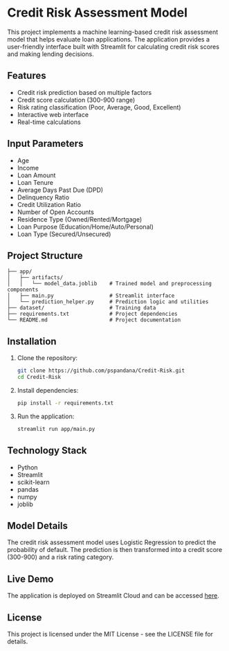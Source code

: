 # Credit Risk Assessment Model

This project implements a machine learning-based credit risk assessment model that helps evaluate loan applications. The application provides a user-friendly interface built with Streamlit for calculating credit risk scores and making lending decisions.

## Features

- Credit risk prediction based on multiple factors
- Credit score calculation (300-900 range)
- Risk rating classification (Poor, Average, Good, Excellent)
- Interactive web interface
- Real-time calculations

## Input Parameters

- Age
- Income
- Loan Amount
- Loan Tenure
- Average Days Past Due (DPD)
- Delinquency Ratio
- Credit Utilization Ratio
- Number of Open Accounts
- Residence Type (Owned/Rented/Mortgage)
- Loan Purpose (Education/Home/Auto/Personal)
- Loan Type (Secured/Unsecured)

## Project Structure

```
├── app/
│   ├── artifacts/
│   │   └── model_data.joblib    # Trained model and preprocessing components
│   ├── main.py                  # Streamlit interface
│   └── prediction_helper.py     # Prediction logic and utilities
├── dataset/                     # Training data
├── requirements.txt             # Project dependencies
└── README.md                    # Project documentation
```

## Installation

1. Clone the repository:
   ```bash
   git clone https://github.com/pspandana/Credit-Risk.git
   cd Credit-Risk
   ```

2. Install dependencies:
   ```bash
   pip install -r requirements.txt
   ```

3. Run the application:
   ```bash
   streamlit run app/main.py
   ```

## Technology Stack

- Python
- Streamlit
- scikit-learn
- pandas
- numpy
- joblib

## Model Details

The credit risk assessment model uses Logistic Regression to predict the probability of default. The prediction is then transformed into a credit score (300-900) and a risk rating category.

## Live Demo

The application is deployed on Streamlit Cloud and can be accessed [here](https://credit-risk-pspandana.streamlit.app).

## License

This project is licensed under the MIT License - see the LICENSE file for details.
